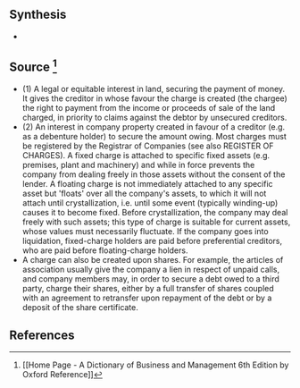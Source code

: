 ## Synthesis
- 
## Source [^1]
- (1) A legal or equitable interest in land, securing the payment of money. It gives the creditor in whose favour the charge is created (the chargee) the right to payment from the income or proceeds of sale of the land charged, in priority to claims against the debtor by unsecured creditors. 
- (2) An interest in company property created in favour of a creditor (e.g. as a debenture holder) to secure the amount owing. Most charges must be registered by the Registrar of Companies (see also REGISTER OF CHARGES). A fixed charge is attached to specific fixed assets (e.g. premises, plant and machinery) and while in force prevents the company from dealing freely in those assets without the consent of the lender. A floating charge is not immediately attached to any specific asset but 'floats' over all the company's assets, to which it will not attach until crystallization, i.e. until some event (typically winding-up) causes it to become fixed. Before crystallization, the company may deal freely with such assets; this type of charge is suitable for current assets, whose values must necessarily fluctuate. If the company goes into liquidation, fixed-charge holders are paid before preferential creditors, who are paid before floating-charge holders.
- A charge can also be created upon shares. For example, the articles of association usually give the company a lien in respect of unpaid calls, and company members may, in order to secure a debt owed to a third party, charge their shares, either by a full transfer of shares coupled with an agreement to retransfer upon repayment of the debt or by a deposit of the share certificate.
## References

[^1]: [[Home Page - A Dictionary of Business and Management 6th Edition by Oxford Reference]]